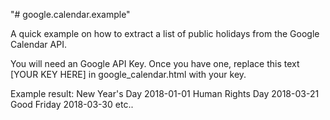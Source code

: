 "# google.calendar.example" 

A quick example on how to extract a list of public holidays from the Google Calendar API.

You will need an Google API Key. Once you have one, replace this text [YOUR KEY HERE] in google_calendar.html with your key.

Example result:
New Year's Day
2018-01-01
Human Rights Day
2018-03-21
Good Friday
2018-03-30
etc..